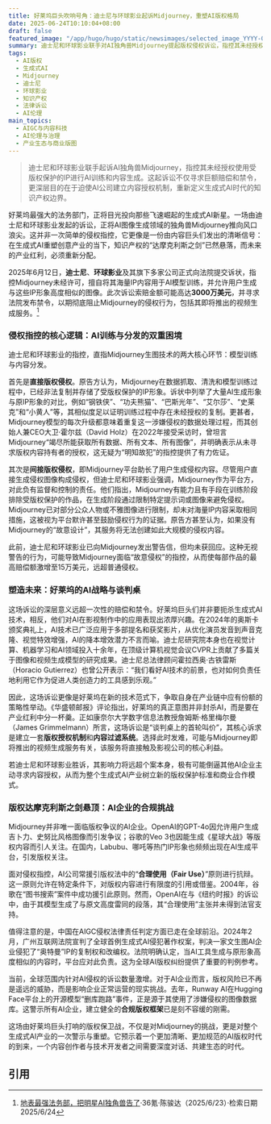 ```yaml
---
title: 好莱坞巨头吹响号角：迪士尼与环球影业起诉Midjourney，重塑AI版权格局
date: 2025-06-24T10:10:04+08:00
draft: false
featured_image: "/app/hugo/hugo/static/newsimages/selected_image_YYYY-06-Jun 24, 2025_10-01-52-505.jpg"
summary: 迪士尼和环球影业联手对AI独角兽Midjourney提起版权侵权诉讼，指控其未经授权使用大量IP内容训练AI模型并生成类似图像，寻求高达3000万美元赔偿并要求禁令。此次诉讼旨在促使AI公司建立内容授权机制，重新定义知识产权在生成式AI时代的边界和商业模式，为全球AI版权治理树立重要风向标。
tags: 
  - AI版权
  - 生成式AI
  - Midjourney
  - 迪士尼
  - 环球影业
  - 知识产权
  - 法律诉讼
  - AI伦理
main_topics: 
  - AIGC与内容科技
  - AI伦理与治理
  - 产业生态与商业版图
---
```


> 迪士尼和环球影业联手起诉AI独角兽Midjourney，指控其未经授权使用受版权保护的IP进行AI训练和内容生成。这起诉讼不仅寻求巨额赔偿和禁令，更深层目的在于迫使AI公司建立内容授权机制，重新定义生成式AI时代的知识产权边界。

好莱坞最强大的法务部门，正将目光投向那些飞速崛起的生成式AI新星。一场由迪士尼和环球影业发起的诉讼，正将AI图像生成领域的独角兽Midjourney推向风口浪尖。这并非一次简单的侵权指控，它更像是一份由内容巨头们发出的清晰信号：在生成式AI重塑创意产业的当下，知识产权的“达摩克利斯之剑”已然悬落，而未来的产业红利，必须重新分配。

2025年6月12日，**迪士尼**、**环球影业**及其旗下多家公司正式向法院提交诉状，指控Midjourney未经许可，擅自将其海量IP内容用于AI模型训练，并允许用户生成与这些IP形象高度相似的图像。此次诉讼索赔金额可能高达**3000万美元**，并寻求法院发布禁令，以期彻底阻止Midjourney的侵权行为，包括其即将推出的视频生成服务。[^1]

### 侵权指控的核心逻辑：AI训练与分发的双重困境

迪士尼和环球影业的指控，直指Midjourney生图技术的两大核心环节：模型训练与内容分发。

首先是**直接版权侵权**。原告方认为，Midjourney在数据抓取、清洗和模型训练过程中，已经非法复制并存储了受版权保护的IP形象。诉状中列举了大量AI生成形象与原IP形象的对比，例如“钢铁侠”、“功夫熊猫”、“巴斯光年”、“艾尔莎”、“史莱克”和“小黄人”等，其相似度足以证明训练过程中存在未经授权的复制。更甚者，Midjourney模型的每次升级都意味着重复这一涉嫌侵权的数据处理过程，而其创始人兼CEO大卫·霍尔兹（David Holz）在2022年接受采访时，曾坦言Midjourney“竭尽所能获取所有数据、所有文本、所有图像”，并明确表示从未寻求版权内容持有者的授权，这无疑为“明知故犯”的指控提供了有力佐证。

其次是**间接版权侵权**，即Midjourney平台助长了用户生成侵权内容。尽管用户直接生成侵权图像构成侵权，但迪士尼和环球影业强调，Midjourney作为平台方，对此负有监督和控制的责任。他们指出，Midjourney有能力且有手段在训练阶段排除受版权保护的作品，在生成阶段通过限制特定提示词或图像来避免侵权。Midjourney已对部分公众人物或不雅图像进行限制，却未对海量IP内容采取相同措施，这被视为平台默许甚至鼓励侵权行为的证据。原告方甚至认为，如果没有Midjourney的“故意设计”，其服务将无法创建如此大规模的侵权内容。

此前，迪士尼和环球影业已向Midjourney发出警告信，但均未获回应。这种无视警告的行为，可能导致Midjourney面临“故意侵权”的指控，从而使每部作品的最高赔偿额激增至15万美元，远超普通侵权。

### 塑造未来：好莱坞的AI战略与谈判桌

这场诉讼的深层意义远超一次性的赔偿和禁令。好莱坞巨头们并非要扼杀生成式AI技术，相反，他们对AI在影视制作中的应用表现出浓厚兴趣。在2024年的奥斯卡颁奖典礼上，AI技术已广泛应用于多部提名和获奖影片，从优化演员发音到声音克隆、视觉特效增强，AI的降本增效潜力不言而喻。迪士尼研究院本身也在视觉计算、机器学习和AI领域投入十余年，在顶级计算机视觉会议CVPR上贡献了多篇关于图像和视频生成模型的研究成果。迪士尼总法律顾问霍拉西奥·古铁雷斯（Horacio Gutierrez）也曾公开表示：“我们看好AI技术的前景，也对如何负责任地利用它作为促进人类创造力的工具感到乐观。”

因此，这场诉讼更像是好莱坞在新的技术范式下，争取自身在产业链中应有份额的策略性举动。《华盛顿邮报》评论指出，好莱坞的真正意图并非封杀AI，而是要在产业红利中分一杯羹。正如康奈尔大学数字信息法教授詹姆斯·格里梅尔曼（James Grimmelmann）所言，这场诉讼是“谈判桌上的首轮叫价”，其核心诉求是建立一套**版权授权机制**和**内容过滤系统**。选择此时发难，可能与Midjourney即将推出的视频生成服务有关，该服务将直接触及影视公司的核心利益。

若迪士尼和环球影业胜诉，其影响力将远超个案本身，极有可能倒逼其他AI企业主动寻求内容授权，从而为整个生成式AI产业树立新的版权保护标准和商业合作模式。

### 版权达摩克利斯之剑悬顶：AI企业的合规挑战

Midjourney并非唯一面临版权争议的AI企业。OpenAI的GPT-4o因允许用户生成吉卜力、史努比风格图像而引发争议；谷歌的Veo 3也因能生成《星球大战》等版权内容而引人关注。在国内，Labubu、哪吒等热门IP形象也频频出现在AI生成平台，引发版权关注。

面对侵权指控，AI公司常援引版权法中的“**合理使用（Fair Use）**”原则进行抗辩。这一原则允许在特定条件下，对版权内容进行有限度的引用或借鉴。2004年，谷歌在“图书搜索”案件中成功援引此原则。然而，OpenAI在与《纽约时报》的诉讼中，由于其模型生成了与原文高度雷同的段落，其“合理使用”主张并未得到法官支持。

值得注意的是，中国在AIGC侵权法律责任判定方面已走在全球前沿。2024年2月，广州互联网法院宣判了全球首例生成式AI侵犯著作权案，判决一家文生图AI企业侵犯了“奥特曼”IP的复制权和改编权。法院明确认定，当AI工具生成与原形象高度相似的内容时，平台应对此负责。这为全球AI版权纠纷提供了重要的判例参考。

当前，全球范围内针对AI侵权的诉讼数量激增。对于AI企业而言，版权风险已不再是遥远的威胁，而是影响企业正常运营的现实挑战。去年，Runway AI在Hugging Face平台上的开源模型“删库跑路”事件，正是源于其使用了涉嫌侵权的图像数据库。这警示所有AI企业，建立健全的**合规版权框架**已是刻不容缓的刚需。

这场由好莱坞巨头打响的版权保卫战，不仅是对Midjourney的挑战，更是对整个生成式AI产业的一次警示与重塑。它预示着一个更加清晰、更加规范的AI版权时代的到来，一个内容创作者与技术开发者之间需要深度对话、共建生态的时代。
## 引用
[^1]: [地表最强法务部，把明星AI独角兽告了](https://www.36kr.com/p/3348878612437638)·36氪·陈骏达（2025/6/23）·检索日期2025/6/24
